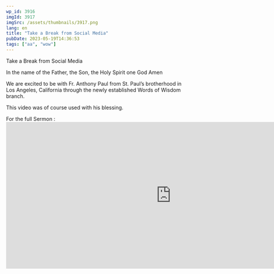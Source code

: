 ```yaml
---
wp_id: 3916
imgId: 3917
imgSrc: /assets/thumbnails/3917.png
lang: en
title: "Take a Break from Social Media"
pubDate: 2023-05-19T14:36:53
tags: ["aa", "wow"]
---
```


<!-- page: 6 -->

<p>Take a Break from Social Media</p>
<p>In the name of the Father, the Son, the Holy Spirit one God Amen</p>
<p>We are excited to be with Fr. Anthony Paul from St. Paul&#8217;s brotherhood in Los Angeles, California through the newly established Words of Wisdom branch.</p>
<p>This video was of course used with his blessing.</p>
<p>For the full Sermon :<br />
<iframe class="wp-embedded-content" sandbox="allow-scripts" security="restricted" title="It&#039;s Lent, folks! (Fr Antony Paul) by Upper Room Media" width="900" height="400" scrolling="no" frameborder="no" src="https://w.soundcloud.com/player/?visual=true&url=https%3A%2F%2Fapi.soundcloud.com%2Ftracks%2F1450459414&show_artwork=true&maxheight=1000&maxwidth=900#?secret=CC8wtBS1iQ" data-secret="CC8wtBS1iQ"></iframe></p>
